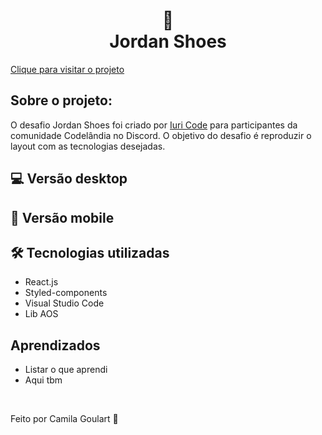 <h1 align="center">
 👟  <br> Jordan Shoes  </h1>
 
<a href="/"> <p>Clique para visitar o projeto</p> </a>

## Sobre o projeto:

O desafio Jordan Shoes foi criado por <a href="https://github.com/iuricode">Iuri Code</a> para participantes da comunidade Codelândia no Discord. O objetivo do desafio é reproduzir o layout com as tecnologias desejadas.

## 💻 Versão desktop 


## 📱 Versão mobile 

## 🛠 Tecnologias utilizadas

* React.js
* Styled-components
* Visual Studio Code
* Lib AOS


## Aprendizados
* Listar o que aprendi
* Aqui tbm


<br>

<p> Feito por Camila Goulart 💖</p>

